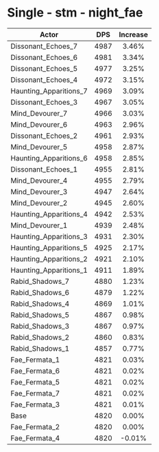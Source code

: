 # Single - stm - night_fae
| Actor | DPS | Increase |
|---|:---:|:---:|
|Dissonant_Echoes_7|4987|3.46%|
|Dissonant_Echoes_6|4981|3.34%|
|Dissonant_Echoes_5|4977|3.25%|
|Dissonant_Echoes_4|4972|3.15%|
|Haunting_Apparitions_7|4969|3.09%|
|Dissonant_Echoes_3|4967|3.05%|
|Mind_Devourer_7|4966|3.03%|
|Mind_Devourer_6|4963|2.96%|
|Dissonant_Echoes_2|4961|2.93%|
|Mind_Devourer_5|4958|2.87%|
|Haunting_Apparitions_6|4958|2.85%|
|Dissonant_Echoes_1|4955|2.81%|
|Mind_Devourer_4|4955|2.79%|
|Mind_Devourer_3|4947|2.64%|
|Mind_Devourer_2|4945|2.60%|
|Haunting_Apparitions_4|4942|2.53%|
|Mind_Devourer_1|4939|2.48%|
|Haunting_Apparitions_3|4931|2.30%|
|Haunting_Apparitions_5|4925|2.17%|
|Haunting_Apparitions_2|4921|2.10%|
|Haunting_Apparitions_1|4911|1.89%|
|Rabid_Shadows_7|4880|1.23%|
|Rabid_Shadows_6|4879|1.22%|
|Rabid_Shadows_4|4869|1.01%|
|Rabid_Shadows_5|4867|0.98%|
|Rabid_Shadows_3|4867|0.97%|
|Rabid_Shadows_2|4860|0.83%|
|Rabid_Shadows_1|4857|0.77%|
|Fae_Fermata_1|4821|0.03%|
|Fae_Fermata_6|4821|0.02%|
|Fae_Fermata_5|4821|0.02%|
|Fae_Fermata_7|4821|0.02%|
|Fae_Fermata_3|4821|0.01%|
|Base|4820|0.00%|
|Fae_Fermata_2|4820|0.00%|
|Fae_Fermata_4|4820|-0.01%|
